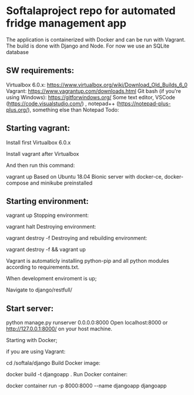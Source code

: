 # Softalaproject repo for automated fridge management app
The application is containerized with Docker and can be run with Vagrant. The build is done with Django and Node. For now we use an SQLite database

## SW requirements:

Virtualbox 6.0.x: https://www.virtualbox.org/wiki/Download_Old_Builds_6_0
Vagrant: https://www.vagrantup.com/downloads.html
Git bash (if you're using Windows): https://gitforwindows.org/
Some text editor, VSCode (https://code.visualstudio.com/) , notepad++ (https://notepad-plus-plus.org/), something else than Notepad
Todo:

## Starting vagrant:

Install first Virtualbox 6.0.x

Install vagrant after Virtualbox

And then run this command:

  vagrant up
Based on Ubuntu 18.04 Bionic server with docker-ce, docker-compose and minikube preinstalled

## Starting environment:

vagrant up
Stopping environment:

vagrant halt
Destroying environment:

vagrant destroy -f
Destroying and rebuilding environment:

vagrant destroy -f && vagrant up

Vagrant is automaticly installing python-pip and all python modules according to requirements.txt.

When development enviroment is up;

Navigate to django/restfull/

## Start server:

 python manage.py runserver 0.0.0.0:8000
Open localhost:8000 or http://127.0.0.1:8000/ on your host machine.

Starting with Docker;

if you are using Vagrant:

 cd /softala/django
Build Docker image:

 docker build -t djangoapp .
Run Docker container:

 docker container run -p 8000:8000 --name djangoapp djangoapp